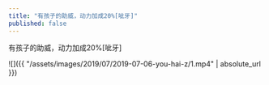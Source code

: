 ```yaml
---
title: "有孩子的助威，动力加成20%[呲牙]"
published: false
---
```

有孩子的助威，动力加成20%[呲牙]



![]({{ "/assets/images/2019/07/2019-07-06-you-hai-z/1.mp4" | absolute_url }})
